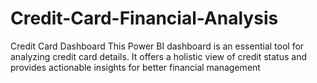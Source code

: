 # Credit-Card-Financial-Analysis
Credit Card Dashboard  This Power BI dashboard is an essential tool for analyzing credit card details. It offers a holistic view of credit status and provides actionable insights for better financial management
